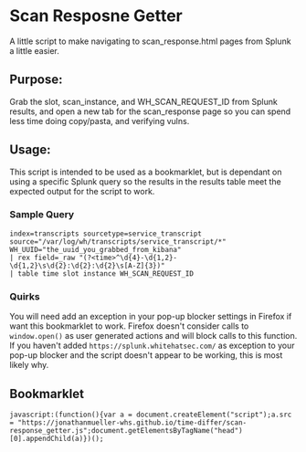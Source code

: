 # Scan Resposne Getter

A little script to make navigating to scan_response.html pages from Splunk a little easier.

## Purpose:
Grab the slot, scan_instance, and WH_SCAN_REQUEST_ID from Splunk results, and open a new tab for the scan_response page so you can spend less time doing copy/pasta, and verifying vulns.

## Usage:
This script is intended to be used as a bookmarklet, but is dependant on using a specific Splunk query so the results in the results table meet the expected output for the script to work. 

### Sample Query
```
index=transcripts sourcetype=service_transcript source="/var/log/wh/transcripts/service_transcript/*" WH_UUID="the_uuid_you_grabbed_from_kibana"
| rex field=_raw "(?<time>^\d{4}-\d{1,2}-\d{1,2}\s\d{2}:\d{2}:\d{2}\s[A-Z]{3})"
| table time slot instance WH_SCAN_REQUEST_ID
```


### Quirks

You will need add an exception in your pop-up blocker settings in Firefox if want this bookmarklet to work. Firefox doesn't consider calls to `window.open()` as user generated actions and will block calls to this function. If you haven't added `https://splunk.whitehatsec.com/` as exception to your pop-up blocker and the script doesn't appear to be working, this is most likely why.


## Bookmarklet
```
javascript:(function(){var a = document.createElement("script");a.src = "https://jonathanmueller-whs.github.io/time-differ/scan-response_getter.js";document.getElementsByTagName("head")[0].appendChild(a)})();
```